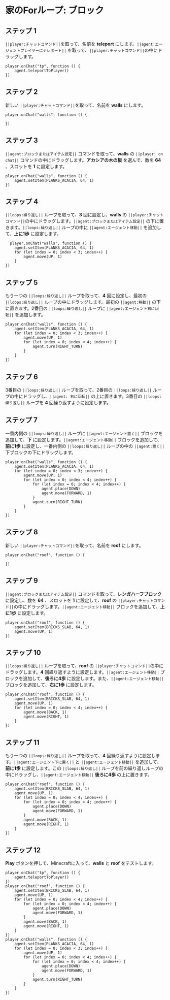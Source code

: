 # 家のForループ: ブロック

## ステップ 1
``||player:チャットコマンド||``を取って、名前を **teleport** にします。``||agent:エージェントプレイヤーにテレポート||`` を取って、``||player:チャットコマンド||``の中にドラッグします。

```blocks
player.onChat("tp", function () { 
    agent.teleportToPlayer() 
}) 
```

## ステップ 2
新しい ``||player:チャットコマンド||``を取って、名前を **walls** にします。

```blocks
player.onChat("walls", function () { 
 
}) 
```

## ステップ 3
``||agent:ブロックまたはアイテム設定||`` コマンドを取って、**walls** の ``||player: on chat||`` コマンドの中にドラッグします。**アカシアの木の板** を選んで、数を **64** 、スロットを **1** に設定します。

```blocks
player.onChat("walls", function () { 
    agent.setItem(PLANKS_ACACIA, 64, 1) 
}) 
```

## ステップ 4
``||loops:繰り返し||`` ループを取って、**3** 回に設定し、**walls** の ``||player:チャットコマンド||``の中にドラッグします。``||agent:ブロックまたはアイテム設定||`` の下に置きます。``||loops:繰り返し||`` ループの中に ``||agent:エージェント移動||`` を追加して、**上に1歩** に設定します。

```blocks
  player.onChat("walls", function () { 
    agent.setItem(PLANKS_ACACIA, 64, 1) 
    for (let index = 0; index < 3; index++) { 
        agent.move(UP, 1) 
    } 
}) 
```

## ステップ 5
もう一つの ``||loops:繰り返し||`` ループを取って、**4** 回に設定し、最初の ``||loops:繰り返し||`` ループの中にドラッグします。最初の ``||agent:移動||`` の下に置きます。2番目の ``||loops:繰り返し||`` ループに ``||agent:エージェント右に回転||`` を追加します。

```blocks
player.onChat("walls", function () { 
    agent.setItem(PLANKS_ACACIA, 64, 1) 
    for (let index = 0; index < 3; index++) { 
        agent.move(UP, 1) 
        for (let index = 0; index < 4; index++) { 
            agent.turn(RIGHT_TURN) 
        } 
    } 
}) 
```

## ステップ 6
3番目の ``||loops:繰り返し||`` ループを取って、2番目の ``||loops:繰り返し||`` ループの中にドラッグし、``||agent: 右に回転||`` の上に置きます。3番目の ``||loops:繰り返し||`` ループを **4** 回繰り返すように設定します。

## ステップ 7
一番内側の ``||loops:繰り返し||`` ループに ``||agent:エージェント置く||`` ブロックを追加して、**下** に設定します。``||agent:エージェント移動||`` ブロックを追加して、**前に1歩** に設定し、一番内側の ``||loops:繰り返し||`` ループの中の ``||agent:置く||`` 下ブロックの下にドラッグします。

```blocks
player.onChat("walls", function () { 
    agent.setItem(PLANKS_ACACIA, 64, 1) 
    for (let index = 0; index < 3; index++) { 
        agent.move(UP, 1) 
        for (let index = 0; index < 4; index++) { 
            for (let index = 0; index < 4; index++) { 
                agent.place(DOWN) 
                agent.move(FORWARD, 1) 
            } 
            agent.turn(RIGHT_TURN) 
        } 
    } 
}) 
```

## ステップ 8
新しい ``||player:チャットコマンド||``を取って、名前を **roof** にします。

```blocks
player.onChat("roof", function () { 
 
}) 
```

## ステップ 9
``||agent:ブロックまたはアイテム設定||`` コマンドを取って、**レンガハーフブロック** に設定し、数を **64** 、スロットを **1** に設定して、**roof** の ``||player:チャットコマンド||``の中にドラッグします。``||agent:エージェント移動||`` ブロックを追加して、**上に1歩** に設定します。

```blocks
player.onChat("roof", function () {
    agent.setItem(BRICKS_SLAB, 64, 1)
    agent.move(UP, 1)
})
```

## ステップ 10
``||loops:繰り返し||`` ループを取って、**roof** の ``||player:チャットコマンド||``の中にドラッグします。**4** 回繰り返すように設定します。``||agent:エージェント移動||`` ブロックを追加して、**後ろに4歩** に設定します。また、``||agent:エージェント移動||`` ブロックを追加して、**右に1歩** に設定します。

```blocks
player.onChat("roof", function () { 
    agent.setItem(BRICKS_SLAB, 64, 1) 
    agent.move(UP, 1) 
    for (let index = 0; index < 4; index++) { 
        agent.move(BACK, 1) 
        agent.move(RIGHT, 1) 
    } 
}) 
```

## ステップ 11
もう一つの ``||loops:繰り返し||`` ループを取って、**4** 回繰り返すように設定します。``||agent:エージェント下に置く||`` と ``||agent:エージェント移動||`` を追加して、**前に1歩** に設定します。この ``||loops:繰り返し||`` ループを前の繰り返しループの中にドラッグし、``||agent:エージェント移動||`` **後ろに4歩** の上に置きます。

```blocks
player.onChat("roof", function () { 
    agent.setItem(BRICKS_SLAB, 64, 1) 
    agent.move(UP, 1) 
    for (let index = 0; index < 4; index++) { 
        for (let index = 0; index < 4; index++) { 
            agent.place(DOWN) 
            agent.move(FORWARD, 1) 
        } 
        agent.move(BACK, 1) 
        agent.move(RIGHT, 1) 
    } 
}) 
```

## ステップ 12
**Play** ボタンを押して、Minecraftに入って、**walls** と **roof** をテストします。

```blocks
player.onChat("tp", function () { 
    agent.teleportToPlayer() 
}) 
player.onChat("roof", function () { 
    agent.setItem(BRICKS_SLAB, 64, 1) 
    agent.move(UP, 1) 
    for (let index = 0; index < 4; index++) { 
        for (let index = 0; index < 4; index++) { 
            agent.place(DOWN) 
            agent.move(FORWARD, 1) 
        } 
        agent.move(BACK, 1) 
        agent.move(RIGHT, 1) 
    } 
}) 
player.onChat("walls", function () { 
    agent.setItem(PLANKS_ACACIA, 64, 1) 
    for (let index = 0; index < 3; index++) { 
        agent.move(UP, 1) 
        for (let index = 0; index < 4; index++) { 
            for (let index = 0; index < 4; index++) { 
                agent.place(DOWN) 
                agent.move(FORWARD, 1) 
            } 
            agent.turn(RIGHT_TURN) 
        } 
    } 
}) 
```

